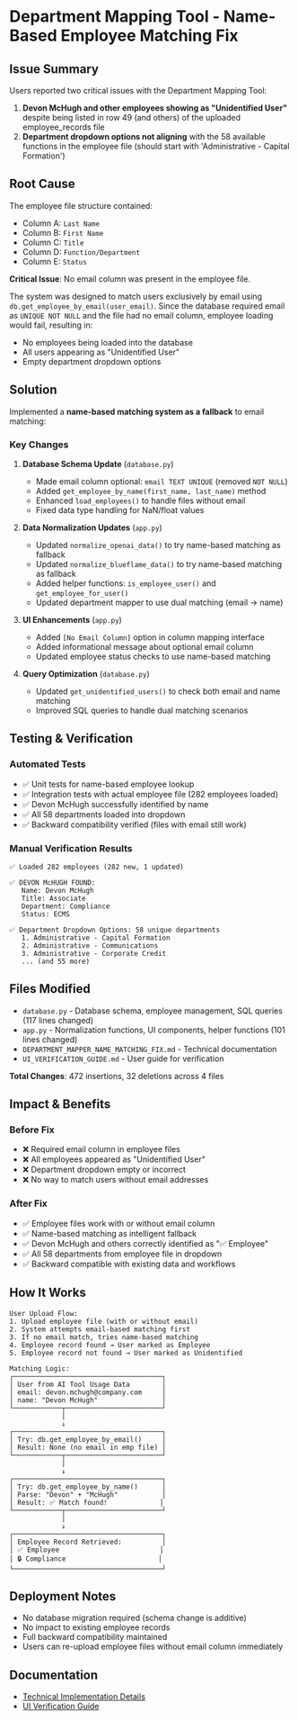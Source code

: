 # Department Mapping Tool - Name-Based Employee Matching Fix

## Issue Summary

Users reported two critical issues with the Department Mapping Tool:

1. **Devon McHugh and other employees showing as "Unidentified User"** despite being listed in row 49 (and others) of the uploaded employee_records file
2. **Department dropdown options not aligning** with the 58 available functions in the employee file (should start with 'Administrative - Capital Formation')

## Root Cause

The employee file structure contained:
- Column A: `Last Name`
- Column B: `First Name`  
- Column C: `Title`
- Column D: `Function/Department`
- Column E: `Status`

**Critical Issue**: No email column was present in the employee file.

The system was designed to match users exclusively by email using `db.get_employee_by_email(user_email)`. Since the database required email as `UNIQUE NOT NULL` and the file had no email column, employee loading would fail, resulting in:
- No employees being loaded into the database
- All users appearing as "Unidentified User"
- Empty department dropdown options

## Solution

Implemented a **name-based matching system as a fallback** to email matching:

### Key Changes

1. **Database Schema Update** (`database.py`)
   - Made email column optional: `email TEXT UNIQUE` (removed `NOT NULL`)
   - Added `get_employee_by_name(first_name, last_name)` method
   - Enhanced `load_employees()` to handle files without email
   - Fixed data type handling for NaN/float values

2. **Data Normalization Updates** (`app.py`)
   - Updated `normalize_openai_data()` to try name-based matching as fallback
   - Updated `normalize_blueflame_data()` to try name-based matching as fallback
   - Added helper functions: `is_employee_user()` and `get_employee_for_user()`
   - Updated department mapper to use dual matching (email → name)

3. **UI Enhancements** (`app.py`)
   - Added `[No Email Column]` option in column mapping interface
   - Added informational message about optional email column
   - Updated employee status checks to use name-based matching

4. **Query Optimization** (`database.py`)
   - Updated `get_unidentified_users()` to check both email and name matching
   - Improved SQL queries to handle dual matching scenarios

## Testing & Verification

### Automated Tests
- ✅ Unit tests for name-based employee lookup
- ✅ Integration tests with actual employee file (282 employees loaded)
- ✅ Devon McHugh successfully identified by name
- ✅ All 58 departments loaded into dropdown
- ✅ Backward compatibility verified (files with email still work)

### Manual Verification Results
```
✅ Loaded 282 employees (282 new, 1 updated)

✅ DEVON McHUGH FOUND:
   Name: Devon McHugh
   Title: Associate
   Department: Compliance
   Status: ECMS

✅ Department Dropdown Options: 58 unique departments
   1. Administrative - Capital Formation
   2. Administrative - Communications
   3. Administrative - Corporate Credit
   ... (and 55 more)
```

## Files Modified

- `database.py` - Database schema, employee management, SQL queries (117 lines changed)
- `app.py` - Normalization functions, UI components, helper functions (101 lines changed)
- `DEPARTMENT_MAPPER_NAME_MATCHING_FIX.md` - Technical documentation
- `UI_VERIFICATION_GUIDE.md` - User guide for verification

**Total Changes**: 472 insertions, 32 deletions across 4 files

## Impact & Benefits

### Before Fix
- ❌ Required email column in employee files
- ❌ All employees appeared as "Unidentified User"
- ❌ Department dropdown empty or incorrect
- ❌ No way to match users without email addresses

### After Fix
- ✅ Employee files work with or without email column
- ✅ Name-based matching as intelligent fallback
- ✅ Devon McHugh and others correctly identified as "✅ Employee"
- ✅ All 58 departments from employee file in dropdown
- ✅ Backward compatible with existing data and workflows

## How It Works

```
User Upload Flow:
1. Upload employee file (with or without email)
2. System attempts email-based matching first
3. If no email match, tries name-based matching
4. Employee record found → User marked as Employee
5. Employee record not found → User marked as Unidentified

Matching Logic:
┌─────────────────────────────────────┐
│ User from AI Tool Usage Data        │
│ email: devon.mchugh@company.com     │
│ name: "Devon McHugh"                │
└────────────┬────────────────────────┘
             │
             ↓
┌─────────────────────────────────────┐
│ Try: db.get_employee_by_email()     │
│ Result: None (no email in emp file) │
└────────────┬────────────────────────┘
             │
             ↓
┌─────────────────────────────────────┐
│ Try: db.get_employee_by_name()      │
│ Parse: "Devon" + "McHugh"           │
│ Result: ✅ Match found!             │
└────────────┬────────────────────────┘
             │
             ↓
┌─────────────────────────────────────┐
│ Employee Record Retrieved:          │
│ ✅ Employee                         │
│ 🔒 Compliance                       │
└─────────────────────────────────────┘
```

## Deployment Notes

- No database migration required (schema change is additive)
- No impact to existing employee records
- Full backward compatibility maintained
- Users can re-upload employee files without email column immediately

## Documentation

- [Technical Implementation Details](./DEPARTMENT_MAPPER_NAME_MATCHING_FIX.md)
- [UI Verification Guide](./UI_VERIFICATION_GUIDE.md)
